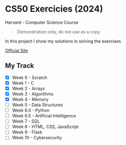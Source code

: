 # CS50 Exercicies (2024)

Harvard - Computer Science Course

> Demonstration only, do not use as a copy

In this project I show my solutions
in solving the exercises

[Official Site](https://cs50.harvard.edu/x/2024)

## My Track

- [x] Week 0 - Scratch
- [x] Week 1 - C
- [x] Week 2 - Arrays
- [x] Week 3 - Algorithms
- [x] Week 4 - Memory
- [ ] Week 5 - Data Structures
- [ ] Week 6.0 - Python
- [ ] Week 6.5 - Artificial Intelligence
- [ ] Week 7 - SQL
- [ ] Week 8 - HTML, CSS, JavaScript
- [ ] Week 9 - Flask
- [ ] Week 10 - Cybersecurity
